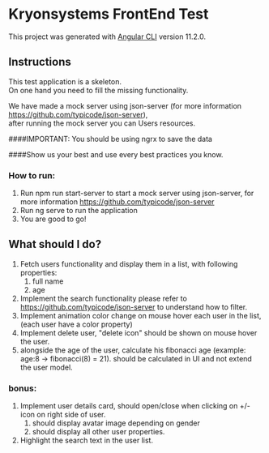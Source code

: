 # Kryonsystems FrontEnd Test

This project was generated with [Angular CLI](https://github.com/angular/angular-cli) version 11.2.0.

## Instructions
This test application is a skeleton.  
On one hand you need to fill the missing functionality.

We have made a mock server using json-server (for more information https://github.com/typicode/json-server),  
after running the mock server you can Users resources.

####IMPORTANT: You should be using ngrx to save the data

####Show us your best and use every best practices you know.

### How to run:
1. Run npm run start-server to start a mock server using json-server,
   for more information https://github.com/typicode/json-server
2. Run ng serve to run the application
3. You are good to go!

## What should I do?
1. Fetch users functionality and display them in a list, with following properties:
    1. full name
    2. age
2. Implement the search functionality
   please refer to https://github.com/typicode/json-server
   to understand how to filter.
3. Implement animation color change on mouse hover each user in the list,
   (each user have a color property)
4. Implement delete user, "delete icon" should be shown on mouse hover the user.
5. alongside the age of the user, calculate his fibonacci age (example: age:8 -> fibonacci(8) = 21). should be calculated in UI and not extend the user model.

### bonus:
1. Implement user details card, should open/close when clicking on +/- icon on right side of user.
    1. should display avatar image depending on gender
    2. should display all other user properties.
2. Highlight the search text in the user list.
